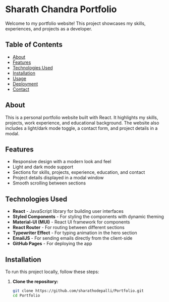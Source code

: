# Sharath Chandra Portfolio

Welcome to my portfolio website! This project showcases my skills, experiences, and projects as a developer.

## Table of Contents

- [About](#about)
- [Features](#features)
- [Technologies Used](#technologies-used)
- [Installation](#installation)
- [Usage](#usage)
- [Deployment](#deployment)
- [Contact](#contact)

## About

This is a personal portfolio website built with React. It highlights my skills, projects, work experience, and educational background. The website also includes a light/dark mode toggle, a contact form, and project details in a modal.

## Features

- Responsive design with a modern look and feel
- Light and dark mode support
- Sections for skills, projects, experience, education, and contact
- Project details displayed in a modal window
- Smooth scrolling between sections

## Technologies Used

- **React** - JavaScript library for building user interfaces
- **Styled Components** - For styling the components with dynamic theming
- **Material-UI (MUI)** - React UI framework for components
- **React Router** - For routing between different sections
- **Typewriter Effect** - For typing animation in the hero section
- **EmailJS** - For sending emails directly from the client-side
- **GitHub Pages** - For deploying the app

## Installation

To run this project locally, follow these steps:

1. **Clone the repository:**

   ```sh
   git clone https://github.com/sharathodepalli/Portfolio.git
   cd Portfolio
